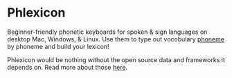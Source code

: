 # Phlexicon

Beginner-friendly phonetic keyboards for spoken & sign languages on desktop Mac, Windows, & Linux.
Use them to type out vocobulary [phoneme](https://en.wikipedia.org/wiki/Phoneme) by phoneme and build your lexicon!

Phlexicon would be nothing without the open source data and frameworks it depends on.
Read more about those [here](./attribution.md).